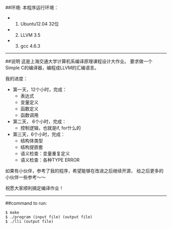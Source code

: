 ##环境: 
本程序运行环境：
*  1.  Ubuntu12.04 32位
*  2.  LLVM 3.5
*  3.  gcc 4.6.3

- - - - - - - - - - - - - - - - - - - - - - - - - -
##说明
这是上海交通大学计算机系编译原理课程设计大作业。
要求做一个Simple C的编译器，编程成LLVM的汇编语言。

我的进度：
*	第一天，12个小时，完成：
   	*	表达式
	* 	变量定义
	* 	函数定义
	* 	函数调用
*	第二天， 6个小时，完成：
	*	控制逻辑，也就是if, for什么的
*	第三天，6个小时，完成：
	*	结构体类型
	*	结构提嵌套
	*	语义检查：变量重复定义
	*	语义检查：各种TYPE ERROR
 
如果有小伙伴，参考了我的程序，希望能够在改进之后继续开源，
给之后更多的小伙伴一些参考～～

祝愿大家顺利搞定编译作业！

- - - - - - - - - - - - - - - - - - - - - - - - - - - 
##command to run:
```
$ make
$ ./program (input file) (output file)
$ ./lli (output file)
```
